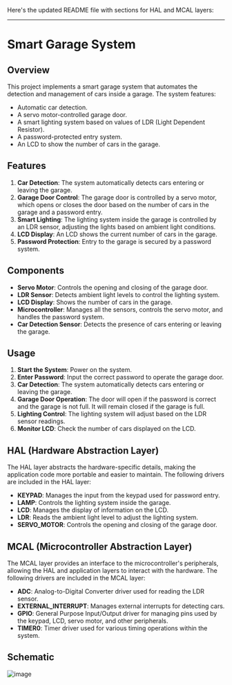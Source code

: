 Here's the updated README file with sections for HAL and MCAL layers:

---

# Smart Garage System

## Overview

This project implements a smart garage system that automates the detection and management of cars inside a garage. The system features:

- Automatic car detection.
- A servo motor-controlled garage door.
- A smart lighting system based on values of LDR (Light Dependent Resistor).
- A password-protected entry system.
- An LCD to show the number of cars in the garage.

## Features

1. **Car Detection**: The system automatically detects cars entering or leaving the garage.
2. **Garage Door Control**: The garage door is controlled by a servo motor, which opens or closes the door based on the number of cars in the garage and a password entry.
3. **Smart Lighting**: The lighting system inside the garage is controlled by an LDR sensor, adjusting the lights based on ambient light conditions.
4. **LCD Display**: An LCD shows the current number of cars in the garage.
5. **Password Protection**: Entry to the garage is secured by a password system.

## Components

- **Servo Motor**: Controls the opening and closing of the garage door.
- **LDR Sensor**: Detects ambient light levels to control the lighting system.
- **LCD Display**: Shows the number of cars in the garage.
- **Microcontroller**: Manages all the sensors, controls the servo motor, and handles the password system.
- **Car Detection Sensor**: Detects the presence of cars entering or leaving the garage.

## Usage

1. **Start the System**: Power on the system.
2. **Enter Password**: Input the correct password to operate the garage door.
3. **Car Detection**: The system automatically detects cars entering or leaving the garage.
4. **Garage Door Operation**: The door will open if the password is correct and the garage is not full. It will remain closed if the garage is full.
5. **Lighting Control**: The lighting system will adjust based on the LDR sensor readings.
6. **Monitor LCD**: Check the number of cars displayed on the LCD.

## HAL (Hardware Abstraction Layer)

The HAL layer abstracts the hardware-specific details, making the application code more portable and easier to maintain. The following drivers are included in the HAL layer:

- **KEYPAD**: Manages the input from the keypad used for password entry.
- **LAMP**: Controls the lighting system inside the garage.
- **LCD**: Manages the display of information on the LCD.
- **LDR**: Reads the ambient light level to adjust the lighting system.
- **SERVO_MOTOR**: Controls the opening and closing of the garage door.

## MCAL (Microcontroller Abstraction Layer)

The MCAL layer provides an interface to the microcontroller's peripherals, allowing the HAL and application layers to interact with the hardware. The following drivers are included in the MCAL layer:

- **ADC**: Analog-to-Digital Converter driver used for reading the LDR sensor.
- **EXTERNAL_INTERRUPT**: Manages external interrupts for detecting cars.
- **GPIO**: General Purpose Input/Output driver for managing pins used by the keypad, LCD, servo motor, and other peripherals.
- **TIMER0**: Timer driver used for various timing operations within the system.

## Schematic

![image](https://github.com/ahmedali724/Smart-Garage/assets/111287464/470e8b4f-7343-4af4-be3e-f33d518e9896)
